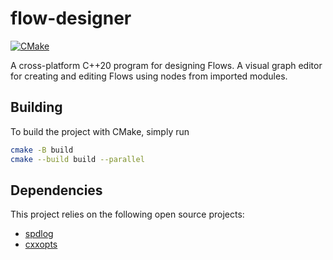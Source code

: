 # flow-designer

[![CMake](https://github.com/InFlowStructure/flow-designer/actions/workflows/cmake.yml/badge.svg)](https://github.com/InFlowStructure/flow-designer/actions/workflows/cmake.yml)

A cross-platform C++20 program for designing Flows. A visual graph editor for creating and editing Flows using nodes from imported modules.

## Building

To build the project with CMake, simply run
```bash
cmake -B build
cmake --build build --parallel
```

## Dependencies

This project relies on the following open source projects:
- [spdlog](https://github.com/gabime/spdlog)
- [cxxopts](https://github.com/jarro2783/cxxopts)
